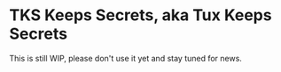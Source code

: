 # TKS Keeps Secrets, aka Tux Keeps Secrets

This is still WIP, please don't use it yet and stay tuned for news.

